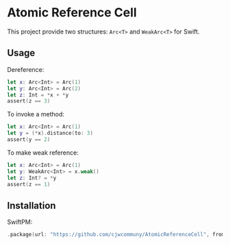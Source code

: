 # Atomic Reference Cell

This project provide two structures: `Arc<T>` and `WeakArc<T>` for Swift.

## Usage

Dereference:

```swift
let x: Arc<Int> = Arc(1)
let y: Arc<Int> = Arc(2)
let z: Int = *x + *y
assert(z == 3)
```

To invoke a method:

```swift
let x: Arc<Int> = Arc(1)
let y = (*x).distance(to: 3)
assert(y == 2)
```

To make weak reference:

```swift
let x: Arc<Int> = Arc(1)
let y: WeakArc<Int> = x.weak()
let z: Int? = *y
assert(z == 1)
```

## Installation

SwiftPM:

```swift
.package(url: "https://github.com/cjwcommuny/AtomicReferenceCell", from: "0.1.0")
```

